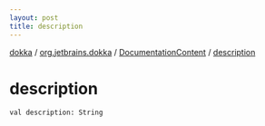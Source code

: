 ```yaml
---
layout: post
title: description
---
```

[dokka](../../index.md) / [org.jetbrains.dokka](../index.md) / [DocumentationContent](index.md) / [description](description.md)

# description

```
val description: String
```
